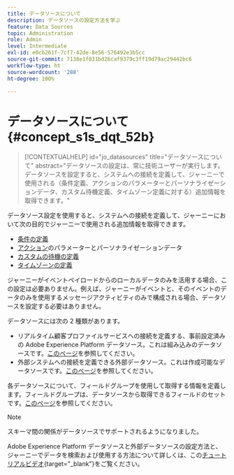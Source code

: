 ```yaml
---
title: データソースについて
description: データソースの設定方法を学ぶ
feature: Data Sources
topic: Administration
role: Admin
level: Intermediate
exl-id: e0cb261f-7cf7-42de-8e56-576492e3b5cc
source-git-commit: 7138e1f031bd26caf9379c3ff19d79ac29442bc6
workflow-type: ht
source-wordcount: '288'
ht-degree: 100%

---
```


# データソースについて {#concept_s1s_dqt_52b}

>[!CONTEXTUALHELP]
>id="jo_datasources"
>title="データソースについて"
>abstract="データソースの設定は、常に技術ユーザーが実行します。データソースを設定すると、システムへの接続を定義して、ジャーニーで使用される（条件定義、アクションのパラメーターとパーソナライゼーションデータ、カスタム待機定義、タイムゾーン定義に対する）追加情報を取得できます。"

データソース設定を使用すると、システムへの接続を定義して、ジャーニーにおいて次の目的でジャーニーで使用される追加情報を取得できます。

* [条件の定義](../building-journeys/condition-activity.md)
* [アクション](../action/action.md)のパラメーターとパーソナライゼーションデータ
* [カスタムの待機の定義](../building-journeys/wait-activity.md#custom)
* [タイムゾーンの定義](../building-journeys/timezone-management.md)

ジャーニーがイベントペイロードからのローカルデータのみを活用する場合、この設定は必要ありません。例えば、ジャーニーがイベントと、そのイベントのデータのみを使用するメッセージアクティビティのみで構成される場合、データソースを設定する必要はありません。

データソースには次の 2 種類があります。

* リアルタイム顧客プロファイルサービスへの接続を定義する、事前設定済みの Adobe Experience Platform データソース。これは組み込みのデータソースです。[このページ](../datasource/adobe-experience-platform-data-source.md)を参照してください。
* 外部システムへの接続を定義できる外部データソース。これは作成可能なデータソースです。[このページ](../datasource/external-data-sources.md)を参照してください。

各データソースについて、フィールドグループを使用して取得する情報を定義します。フィールドグループは、データソースから取得できるフィールドのセットです。[このページ](../datasource/configure-data-sources.md#define-field-groups)を参照してください。

>[!NOTE]
>
>スキーマ間の関係がデータソースでサポートされるようになりました。

Adobe Experience Platform データソースと外部データソースの設定方法と、ジャーニーでデータを検索および使用する方法について詳しくは、この[チュートリアルビデオ](https://experienceleague.adobe.com/docs/journey-orchestration-learn/tutorials/configure-data-sources.html?lang=ja){target=&quot;_blank&quot;}をご覧ください。
